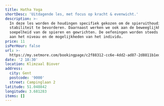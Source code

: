 ```yaml
---
title: Hatha Yoga
shortDesc: 'Uitdagende les, met focus op kracht & evenwicht.'
description: >-
  In deze les worden de houdingen specifiek gekozen om de spieruithouding en de
  stabiliteit te bevorderen. Daarnaast werken we ook aan de beweeglijkheid en
  soepelheid van de spieren en gewrichten. De oefeningen worden steeds aangepast
  aan het niveau en de mogelijkheden van het individu.
price: 11
isPerHour: false
url: >-
  https://my.setmore.com/bookingpage/c2f88312-cc6e-4dd2-ad87-2d8811b1ed3b/bookclass
date: '2 18:30'
location: Klimzaal Biover
address:
  city: Gent
  postcode: '9000'
  street: Campinglaan 2
latitude: 51.048842
longitude: 3.681283
items: []
---
```


